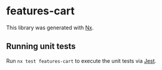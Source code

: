 # features-cart

This library was generated with [Nx](https://nx.dev).

## Running unit tests

Run `nx test features-cart` to execute the unit tests via [Jest](https://jestjs.io).
